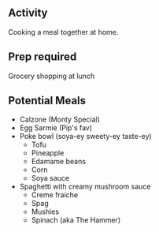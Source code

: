 ## Activity 
Cooking a meal together at home.
## Prep required 
Grocery shopping at lunch
## Potential Meals 
- Calzone (Monty Special)
- Egg Sarmie (Pip's fav)
- Poke bowl (soya-ey sweety-ey taste-ey)
	- Tofu 
	- Pineapple 
	- Edamame beans 
	- Corn 
	- Soya sauce  
- Spaghetti with creamy mushroom sauce
	- Creme fraiche 
	- Spag
	- Mushies
	- Spinach (aka The Hammer)